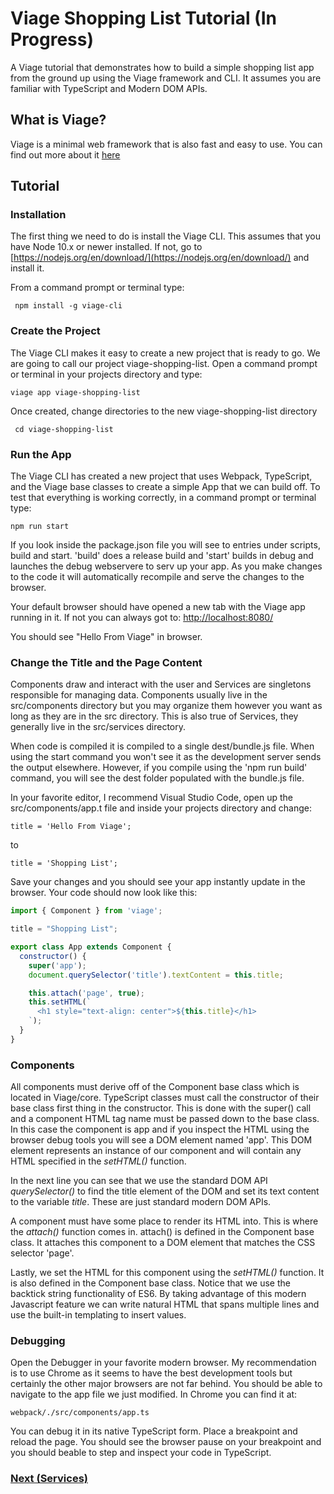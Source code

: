 # Viage Shopping List Tutorial (In Progress)
A Viage tutorial that demonstrates how to build a simple shopping list app from the ground up using the Viage framework and CLI. It assumes you are familiar with TypeScript and Modern DOM APIs.

## What is Viage?
Viage is a minimal web framework that is also fast and easy to use. You can find out more about it [here](https://github.com/schlotg/viage)

## Tutorial

### Installation
The first thing we need to do is install the Viage CLI. This assumes that you have Node 10.x or newer installed. If not, go to
[https://nodejs.org/en/download/](https://nodejs.org/en/download/) and install it.

From a command prompt or terminal type:

``` npm install -g viage-cli```


### Create the Project
The Viage CLI makes it easy to create a new project that is ready to go. We are going to call our project viage-shopping-list. Open a command prompt or terminal in your projects directory and type:

``` viage app viage-shopping-list ```

Once created, change directories to the new viage-shopping-list directory

``` cd viage-shopping-list```

### Run the App
The Viage CLI has created a new project that uses Webpack, TypeScript, and the Viage base classes to create a simple App that we can build off. To test that everything is working correctly, in a command prompt or terminal type:

```npm run start```

If you look inside the package.json file you will see to entries under scripts, build and start. 'build' does a release build and 'start' builds in debug and launches the debug webservere to serv up your app. As you make changes to the code it will automatically recompile and serve the changes to the browser.

Your default browser should have opened a new tab with the Viage app running in it. If not you can always got to: [http://localhost:8080/](http://localhost:8080/)

You should see "Hello From Viage" in browser.

### Change the Title and the Page Content
Components draw and interact with the user and Services are singletons responsible for managing data. Components usually live in the src/components directory but you may organize them however you want as long as they are in the src directory. This is also true of Services, they generally live in the src/services directory.

When code is compiled it is compiled to a single dest/bundle.js file. When using the start command you won't see it as the development server sends the output elsewhere. However, if you compile using the 'npm run build' command, you will see the dest folder populated with the bundle.js file.

In your favorite editor, I recommend Visual Studio Code, open up the src/components/app.t file and inside your projects directory and change:

```title = 'Hello From Viage';```

to

```title = 'Shopping List';```

Save your changes and you should see your app instantly update in the browser. Your code should now look like this:

```Javascript
import { Component } from 'viage';

title = "Shopping List";

export class App extends Component {
  constructor() {
    super('app');
    document.querySelector('title').textContent = this.title;

    this.attach('page', true);
    this.setHTML(`
      <h1 style="text-align: center">${this.title}</h1>
    `);
  }
}
```

### Components
All components must derive off of the Component base class which is located in Viage/core. TypeScript classes must call the constructor of their base class first thing in the constructor. This is done with the super() call and a component HTML tag name must be passed down to the base class. In this case the component is app and if you inspect the HTML using the browser debug tools you will see a DOM element named 'app'. This DOM element represents an instance of our component and will contain any HTML specified in the *setHTML()* function.

In the next line you can see that we use the standard DOM API *querySelector()* to find the title element of the DOM and set its text content to the variable *title*. These are just standard modern DOM APIs.

A component must have some place to render its HTML into. This is where the *attach()* function comes in. attach() is defined in the Component base class. It attaches this component to a DOM element that matches the CSS selector 'page'.

Lastly, we set the HTML for this component using the *setHTML()* function. It is also defined in the Component base class. Notice that we use the backtick string functionality of ES6. By taking advantage of this modern Javascript feature we can write natural HTML that spans multiple lines and use the built-in templating to insert values.

### Debugging
Open the Debugger in your favorite modern browser. My recommendation is to use Chrome as it seems to have the best development tools but certainly the other major browsers are not far behind. You should be able to navigate to the app file we just modified. In Chrome you can find it at:

```webpack/./src/components/app.ts```

You can debug it in its native TypeScript form. Place a breakpoint and reload the page. You should see the browser pause on your breakpoint and you should beable to step and inspect your code in TypeScript.


### [Next (Services)](docs/services.md)


